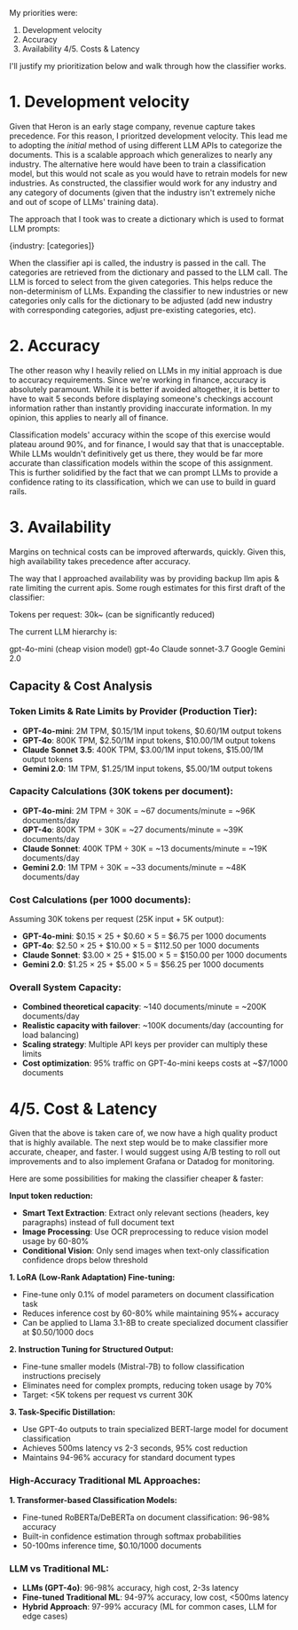 My priorities were:

1. Development velocity
2. Accuracy
3. Availability
4/5. Costs & Latency

I'll justify my prioritization below and walk through how the classifier works. 

# 1. Development velocity

Given that Heron is an early stage company, revenue capture takes precedence. For this reason, I prioritzed development velocity. This lead me to adopting the *initial* method of using different LLM APIs to categorize the documents. This is a scalable approach which generalizes to nearly any industry. The alternative here would have been to train a classification model, but this would not scale as you would have to retrain models for new industries. As constructed, the classifier would work for any industry and any category of documents (given that the industry isn't extremely niche and out of scope of LLMs' training data).

The approach that I took was to create a dictionary which is used to format LLM prompts:

{industry: [categories]}

When the classifier api is called, the industry is passed in the call. The categories are retrieved from the dictionary and passed to the LLM call. The LLM is forced to select from the given categories. This helps reduce the non-determinism of LLMs. Expanding the classifier to new industries or new categories only calls for the dictionary to be adjusted (add new industry with corresponding categories, adjust pre-existing categories, etc). 

# 2. Accuracy

The other reason why I heavily relied on LLMs in my initial approach is due to accuracy requirements. Since we're working in finance, accuracy is absolutely paramount. While it is better if avoided altogether, it is better to have to wait 5 seconds before displaying someone's checkings account information rather than instantly providing inaccurate information. In my opinion, this applies to nearly all of finance. 

Classification models' accuracy within the scope of this exercise would plateau around 90%, and for finance, I would say that that is unacceptable. While LLMs wouldn't definitively get us there, they would be far more accurate than classification models within the scope of this assignment. This is further solidified by the fact that we can prompt LLMs to provide a confidence rating to its classification, which we can use to build in guard rails.


# 3. Availability

Margins on technical costs can be improved afterwards, quickly. Given this, high availability takes precedence after accuracy. 

The way that I approached availability was by providing backup llm apis & rate limiting the current apis. Some rough estimates for this first draft of the classifier:

Tokens per request: 30k~ (can be significantly reduced)

The current LLM hierarchy is:

gpt-4o-mini (cheap vision model)
gpt-4o
Claude sonnet-3.7
Google Gemini 2.0

## Capacity & Cost Analysis

### Token Limits & Rate Limits by Provider (Production Tier):
- **GPT-4o-mini**: 2M TPM, $0.15/1M input tokens, $0.60/1M output tokens
- **GPT-4o**: 800K TPM, $2.50/1M input tokens, $10.00/1M output tokens  
- **Claude Sonnet 3.5**: 400K TPM, $3.00/1M input tokens, $15.00/1M output tokens
- **Gemini 2.0**: 1M TPM, $1.25/1M input tokens, $5.00/1M output tokens

### Capacity Calculations (30K tokens per document):
- **GPT-4o-mini**: 2M TPM ÷ 30K = ~67 documents/minute = ~96K documents/day
- **GPT-4o**: 800K TPM ÷ 30K = ~27 documents/minute = ~39K documents/day
- **Claude Sonnet**: 400K TPM ÷ 30K = ~13 documents/minute = ~19K documents/day
- **Gemini 2.0**: 1M TPM ÷ 30K = ~33 documents/minute = ~48K documents/day

### Cost Calculations (per 1000 documents):
Assuming 30K tokens per request (25K input + 5K output):
- **GPT-4o-mini**: $0.15 × 25 + $0.60 × 5 = $6.75 per 1000 documents
- **GPT-4o**: $2.50 × 25 + $10.00 × 5 = $112.50 per 1000 documents
- **Claude Sonnet**: $3.00 × 25 + $15.00 × 5 = $150.00 per 1000 documents
- **Gemini 2.0**: $1.25 × 25 + $5.00 × 5 = $56.25 per 1000 documents

### Overall System Capacity:
- **Combined theoretical capacity**: ~140 documents/minute = ~200K documents/day
- **Realistic capacity with failover**: ~100K documents/day (accounting for load balancing)
- **Scaling strategy**: Multiple API keys per provider can multiply these limits
- **Cost optimization**: 95% traffic on GPT-4o-mini keeps costs at ~$7/1000 documents

# 4/5. Cost & Latency

Given that the above is taken care of, we now have a high quality product that is highly available. The next step would be to make classifier more accurate, cheaper, and faster. I would suggest using A/B testing to roll out improvements and to also implement Grafana or Datadog for monitoring.

Here are some possibilities for making the classifier cheaper & faster:

**Input token reduction:**
- **Smart Text Extraction**: Extract only relevant sections (headers, key paragraphs) instead of full document text
- **Image Processing**: Use OCR preprocessing to reduce vision model usage by 60-80%
- **Conditional Vision**: Only send images when text-only classification confidence drops below threshold


**1. LoRA (Low-Rank Adaptation) Fine-tuning:**
- Fine-tune only 0.1% of model parameters on document classification task
- Reduces inference cost by 60-80% while maintaining 95%+ accuracy
- Can be applied to Llama 3.1-8B to create specialized document classifier at $0.50/1000 docs

**2. Instruction Tuning for Structured Output:**
- Fine-tune smaller models (Mistral-7B) to follow classification instructions precisely
- Eliminates need for complex prompts, reducing token usage by 70%
- Target: <5K tokens per request vs current 30K

**3. Task-Specific Distillation:**
- Use GPT-4o outputs to train specialized BERT-large model for document classification
- Achieves 500ms latency vs 2-3 seconds, 95% cost reduction
- Maintains 94-96% accuracy for standard document types

### High-Accuracy Traditional ML Approaches:


**1. Transformer-based Classification Models:**
- Fine-tuned RoBERTa/DeBERTa on document classification: 96-98% accuracy
- Built-in confidence estimation through softmax probabilities
- 50-100ms inference time, $0.10/1000 documents



### LLM vs Traditional ML:


- **LLMs (GPT-4o)**: 96-98% accuracy, high cost, 2-3s latency
- **Fine-tuned Traditional ML**: 94-97% accuracy, low cost, <500ms latency
- **Hybrid Approach**: 97-99% accuracy (ML for common cases, LLM for edge cases)

